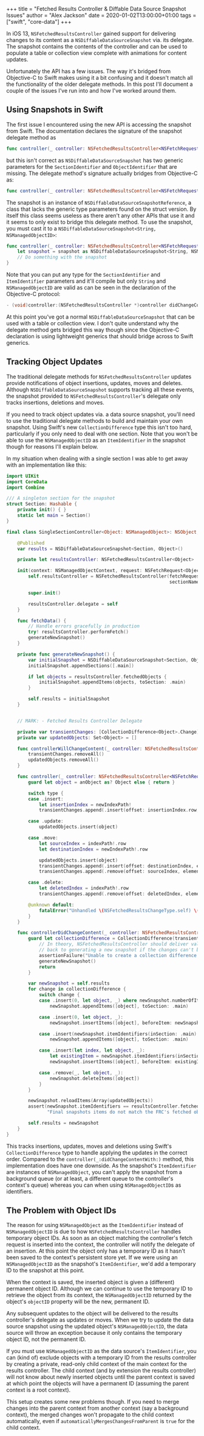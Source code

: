 +++
title = "Fetched Results Controller & Diffable Data Source Snapshot Issues"
author = "Alex Jackson"
date = 2020-01-02T13:00:00+01:00
tags = ["swift", "core-data"]
+++

In iOS 13, `NSFetchedResultsController` gained support for delivering changes to
its content as a `NSDiffableDataSourceSnapshot` via. its delegate. The snapshot
contains the contents of the controller and can be used to populate a table or
collection view complete with animations for content updates.

Unfortunately the API has a few issues. The way it's bridged from Objective-C to
Swift makes using it a bit confusing and it doesn't match all the functionality
of the older delegate methods. In this post I'll document a couple of the issues
I've run into and how I've worked around them.

<!--more-->

## Using Snapshots in Swift

The first issue I encountered using the new API is accessing the snapshot from
Swift. The documentation declares the signature of the snapshot delegate method
as

``` swift
func controller(_ controller: NSFetchedResultsController<NSFetchRequestResult>, didChangeContentWith snapshot: NSDiffableDataSourceSnapshot)
```

but this isn't correct as `NSDiffableDataSourceSnapshot` has two generic
parameters for the `SectionIdentifier` and `ObjectIdentifier` that are
missing. The delegate method's signature actually bridges from Objective-C as:

``` swift
func controller(_ controller: NSFetchedResultsController<NSFetchRequestResult>, didChangeContentWith snapshot: NSDiffableDataSourceSnapshotReference)
```

The snapshot is an instance of `NSDiffableDataSourceSnapshotReference`, a class
that lacks the generic type parameters found on the struct version. By itself
this class seems useless as there aren't any other APIs that use it and it seems
to only exist to bridge this delegate method. To use the snapshot, you must cast
it to a `NSDiffableDataSourceSnapshot<String, NSManagedObjectID>`:

``` swift
func controller(_ controller: NSFetchedResultsController<NSFetchRequestResult>, didChangeContentWith snapshot: NSDiffableDataSourceSnapshotReference) {
    let snapshot = snapshot as NSDiffableDataSourceSnapshot<String, NSManagedObjectID>
    // Do something with the snapshot
}
```

Note that you can put any type for the `SectionIdentifier` and `ItemIdentifier`
parameters and it'll compile but only `String` and `NSManagedObjectID` are valid
as can be seen in the declaration of the Objective-C protocol:

``` objective-c
- (void)controller:(NSFetchedResultsController *)controller didChangeContentWithSnapshot:(NSDiffableDataSourceSnapshot<NSString *, NSManagedObjectID *> *)snapshot
```

At this point you've got a normal `NSDiffableDataSourceSnapshot` that can be
used with a table or collection view. I don't quite understand why the delegate
method gets bridged this way though since the Objective-C declaration is using
lightweight generics that should bridge across to Swift generics.

## Tracking Object Updates

The traditional delegate methods for `NSFetchedResultsController` updates
provide notifications of object insertions, updates, moves and deletes. Although
`NSDiffableDataSourceSnapshot` supports tracking all these events, the snapshot
provided to `NSFetchedResultsController`'s delegate only tracks insertions,
deletions and moves.

If you need to track object updates via. a data source snapshot, you'll need to
use the traditional delegate methods to build and maintain your own
snapshot. Using Swift's new `CollectionDifference` type this isn't too hard,
particularly if you only need to deal with one section. Note that you won't be
able to use the `NSManagedObjectID` as an `ItemIdentifier` in the snapshot
though for reasons I'll explain below.

In my situation when dealing with a single section I was able to get away with
an implementation like this:

``` swift
import UIKit
import CoreData
import Combine

/// A singleton section for the snapshot
struct Section: Hashable {
    private init() { }
    static let main = Section()
}

final class SingleSectionController<Object: NSManagedObject>: NSObject, NSFetchedResultsControllerDelegate {

    @Published
    var results = NSDiffableDataSourceSnapshot<Section, Object>()

    private let resultsController: NSFetchedResultsController<Object>

    init(context: NSManagedObjectContext, request: NSFetchRequest<Object>) {
        self.resultsController = NSFetchedResultsController(fetchRequest: request, managedObjectContext: context,
                                                            sectionNameKeyPath: nil, cacheName: nil)

        super.init()

        resultsController.delegate = self
    }

    func fetchData() {
        // Handle errors gracefully in production
        try! resultsController.performFetch()
        generateNewSnapshot()
    }

    private func generateNewSnapshot() {
        var initialSnapshot = NSDiffableDataSourceSnapshot<Section, Object>()
        initialSnapshot.appendSections([.main])

        if let objects = resultsController.fetchedObjects {
            initialSnapshot.appendItems(objects, toSection: .main)
        }

        self.results = initialSnapshot
    }


    // MARK: - Fetched Results Controller Delegate

    private var transientChanges: [CollectionDifference<Object>.Change] = []
    private var updatedObjects: Set<Object> = []

    func controllerWillChangeContent(_ controller: NSFetchedResultsController<NSFetchRequestResult>) {
        transientChanges.removeAll()
        updatedObjects.removeAll()
    }

    func controller(_ controller: NSFetchedResultsController<NSFetchRequestResult>, didChange anObject: Any, at indexPath: IndexPath?, for type: NSFetchedResultsChangeType, newIndexPath: IndexPath?) {
        guard let object = anObject as? Object else { return }

        switch type {
        case .insert:
            let insertionIndex = newIndexPath!
            transientChanges.append(.insert(offset: insertionIndex.row, element: object, associatedWith: nil))

        case .update:
            updatedObjects.insert(object)

        case .move:
            let sourceIndex = indexPath!.row
            let destinationIndex = newIndexPath!.row

            updatedObjects.insert(object)
            transientChanges.append(.insert(offset: destinationIndex, element: object, associatedWith: sourceIndex))
            transientChanges.append(.remove(offset: sourceIndex, element: object, associatedWith: destinationIndex))

        case .delete:
            let deletedIndex = indexPath!.row
            transientChanges.append(.remove(offset: deletedIndex, element: object, associatedWith: nil))

        @unknown default:
            fatalError("Unhandled \(NSFetchedResultsChangeType.self) \(type)")
        }
    }

    func controllerDidChangeContent(_ controller: NSFetchedResultsController<NSFetchRequestResult>) {
        guard let collectionDifference = CollectionDifference(transientChanges) else {
            // In theory, NSFetchedResultsController should deliver valid changes. In practice, I don't trust it so fall
            // back to generating a new snapshot if the changes can't be used as a diff.
            assertionFailure("Unable to create a collection difference from the changes \(transientChanges)")
            generateNewSnapshot()
            return
        }

        var newSnapshot = self.results
        for change in collectionDifference {
            switch change {
            case .insert(0, let object, _) where newSnapshot.numberOfItems(inSection: .main) == 0:
                newSnapshot.appendItems([object], toSection: .main)

            case .insert(0, let object, _):
                newSnapshot.insertItems([object], beforeItem: newSnapshot.itemIdentifiers(inSection: .main).first!)

            case .insert(newSnapshot.itemIdentifiers(inSection: .main).count, let object, _):
                newSnapshot.appendItems([object], toSection: .main)

            case .insert(let index, let object, _):
                let existingItem = newSnapshot.itemIdentifiers(inSection: .main)[index]
                newSnapshot.insertItems([object], beforeItem: existingItem)

            case .remove(_, let object, _):
                newSnapshot.deleteItems([object])
            }
        }

        newSnapshot.reloadItems(Array(updatedObjects))
        assert(newSnapshot.itemIdentifiers == resultsController.fetchedObjects ?? [],
               "Final snapshots items do not match the FRC's fetched objects")

        self.results = newSnapshot
    }
}
```

This tracks insertions, updates, moves and deletions using Swift's
`CollectionDifference` type to handle applying the updates in the correct
order. Compared to the `controller(_:didChangeContentWith:)` method, this
implementation does have one downside. As the snapshot's `ItemIdentifier` are
instances of `NSManagedObject`, you can't apply the snapshot from a background
queue (or at least, a different queue to the controller's context's queue)
whereas you can when using `NSManagedObjectID`s as identifiers.

## The Problem with Object IDs

The reason for using `NSManagedObject` as the `ItemIdentifier` instead of
`NSManagedObjectID` is due to how `NSFetchedResultsController` handles temporary
object IDs. As soon as an object matching the controller's fetch request is
inserted into the context, the controller will notify the delegate of an
insertion. At this point the object only has a temporary ID as it hasn't been
saved to the context's persistent store yet. If we were using an
`NSManagedObjectID` as the snapshot's `ItemIdentifier`, we'd add a temporary ID
to the snapshot at this point.

When the context is saved, the inserted object is given a (different) permanent
object ID. Although we can continue to use the temporary ID to retrieve the
object from its context, the `NSManagedObjectID` returned by the object's
`objectID` property will be the new, permanent ID.

Any subsequent updates to the object will be delivered to the results
controller's delegate as updates or moves. When we try to update the data source
snapshot using the updated object's `NSManagedObjectID`, the data source will
throw an exception because it only contains the temporary object ID, not the
permanent ID.

If you must use `NSManagedObjectID` as the data source's `ItemIdentifier`, you
can (kind of) exclude objects with a temporary ID from the results controller by
creating a private, read-only child context of the main context for the results
controller. The child context (and by extension the results controller) will not
know about newly inserted objects until the parent context is saved at which
point the objects will have a permanent ID (assuming the parent context is a
root context).

This setup creates some new problems though. If you need to merge changes into
the parent context from another context (say a background context), the merged
changes won't propagate to the child context automatically, even if
`automaticallyMergesChangesFromParent` is `true` for the child context.
